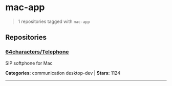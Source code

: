 # mac-app

> 1 repositories tagged with `mac-app`

## Repositories

### [64characters/Telephone](https://github.com/64characters/Telephone)

SIP softphone for Mac

**Categories:** communication desktop-dev  | **Stars:** 1124

---

